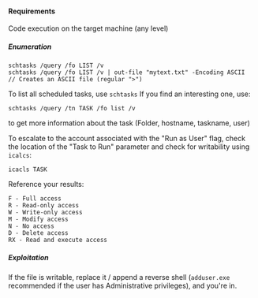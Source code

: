 #### Requirements
Code execution on the target machine (any level)

##### Enumeration

```
schtasks /query /fo LIST /v
schtasks /query /fo LIST /v | out-file "mytext.txt" -Encoding ASCII         // Creates an ASCII file (regular ">")
```

To list all scheduled tasks, use `schtasks`
If you find an interesting one, use:
```
schtasks /query /tn TASK /fo list /v
```
to get more information about the task (Folder, hostname, taskname, user)

To escalate to the account associated with the "Run as User" flag, check the location of the "Task to Run" parameter and check for writability using `icalcs`:
```
icacls TASK
```
Reference your results:
```
F - Full access
R - Read-only access
W - Write-only access
M - Modify access
N - No access
D - Delete access
RX - Read and execute access
```

##### Exploitation
If the file is writable, replace it / append a reverse shell (`adduser.exe` recommended if the user has Administrative privileges), and you're in.